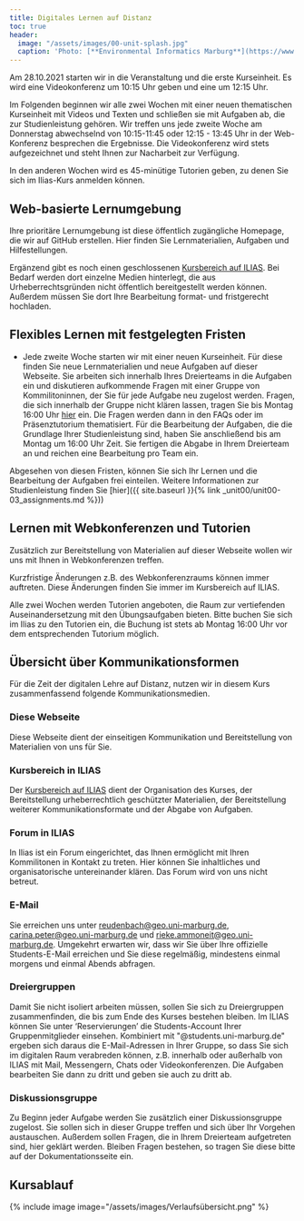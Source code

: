 ```yaml
---
title: Digitales Lernen auf Distanz
toc: true
header:
  image: "/assets/images/00-unit-splash.jpg"
  caption: 'Photo: [**Environmental Informatics Marburg**](https://www.flickr.com/environmentalinformatics-marburg/)'  
---
```

Am 28.10.2021 starten wir in die Veranstaltung und die erste Kurseinheit. Es wird eine Videokonferenz um 10:15 Uhr geben und eine um 12:15 Uhr.

Im Folgenden beginnen wir alle zwei Wochen mit einer neuen thematischen Kurseinheit mit Videos und Texten und schließen sie mit Aufgaben ab, die zur Studienleistung gehören. Wir treffen uns jede zweite Woche am Donnerstag abwechselnd von 10:15-11:45 oder 12:15 - 13:45 Uhr in der Web-Konferenz besprechen die Ergebnisse. Die Videokonferenz wird stets aufgezeichnet und steht Ihnen zur Nacharbeit zur Verfügung. 

In den anderen Wochen wird es 45-minütige Tutorien geben, zu denen Sie sich im Ilias-Kurs anmelden können. 

<!--more-->

## Web-basierte Lernumgebung

Ihre prioritäre Lernumgebung ist diese öffentlich zugängliche Homepage, die wir auf GitHub erstellen. Hier finden Sie Lernmaterialien, Aufgaben und Hilfestellungen.

Ergänzend gibt es noch einen geschlossenen [Kursbereich auf ILIAS](https://ilias.uni-marburg.de/goto.php?target=crs_2588288). Bei Bedarf werden dort einzelne Medien hinterlegt, die aus Urheberrechtsgründen nicht öffentlich bereitgestellt werden können. Außerdem müssen Sie dort Ihre Bearbeitung format- und fristgerecht hochladen.

## Flexibles Lernen mit festgelegten Fristen

* Jede zweite Woche starten wir mit einer neuen Kurseinheit. Für diese finden Sie neue Lernmaterialien und neue Aufgaben auf dieser Webseite. Sie arbeiten sich innerhalb Ihres Dreierteams in die Aufgaben ein und diskutieren aufkommende Fragen mit einer Gruppe von Kommilitoninnen, der Sie für jede Aufgabe neu zugelost werden. Fragen, die sich innerhalb der Gruppe nicht klären lassen, tragen Sie bis Montag 16:00 Uhr [hier]() ein. Die Fragen werden dann in den FAQs oder im Präsenztutorium thematisiert. Für die Bearbeitung der Aufgaben, die die Grundlage Ihrer Studienleistung sind, haben Sie anschließend bis am Montag um 16:00 Uhr Zeit. Sie fertigen die Abgabe in Ihrem Dreierteam an und reichen eine Bearbeitung pro Team ein. 



Abgesehen von diesen Fristen, können Sie sich Ihr Lernen und die Bearbeitung der Aufgaben frei einteilen. Weitere Informationen zur Studienleistung finden Sie [hier]({{ site.baseurl }}{% link _unit00/unit00-03_assignments.md %}))


## Lernen mit Webkonferenzen und Tutorien
Zusätzlich zur Bereitstellung von Materialien auf dieser Webseite wollen wir uns mit Ihnen in Webkonferenzen treffen.

Kurzfristige Änderungen z.B. des Webkonferenzraums können immer auftreten. Diese Änderungen finden Sie immer im Kursbereich auf ILIAS.

Alle zwei Wochen werden Tutorien angeboten, die Raum zur vertiefenden Auseinandersetzung mit den Übungsaufgaben bieten. Bitte buchen Sie sich im Ilias zu den Tutorien ein, die Buchung ist stets ab Montag 16:00 Uhr vor dem entsprechenden Tutorium möglich. 


## Übersicht über Kommunikationsformen

Für die Zeit der digitalen Lehre auf Distanz, nutzen wir in diesem Kurs zusammenfassend folgende Kommunikationsmedien.

### Diese Webseite
Diese Webseite dient der einseitigen Kommunikation und Bereitstellung von Materialien von uns für Sie.

### Kursbereich in ILIAS
Der [Kursbereich auf ILIAS](https://ilias.uni-marburg.de/ilias.php?ref_id=2336025&cmdClass=ilrepositorygui&cmdNode=wq&baseClass=ilrepositorygui) dient der Organisation des Kurses, der Bereitstellung urheberrechtlich geschützter Materialien, der Bereitstellung weiterer Kommunikationsformate und der Abgabe von Aufgaben.

### Forum in ILIAS
In Ilias ist ein Forum eingerichtet, das Ihnen ermöglicht mit Ihren Kommilitonen in Kontakt zu treten. Hier können Sie inhaltliches und organisatorische untereinander klären. Das Forum wird von uns nicht betreut. 


### E-Mail
Sie erreichen uns unter reudenbach@geo.uni-marburg.de, carina.peter@geo.uni-marburg.de und rieke.ammoneit@geo.uni-marburg.de. Umgekehrt erwarten wir, dass wir Sie über Ihre offizielle Students-E-Mail erreichen und Sie diese regelmäßig, mindestens einmal morgens und einmal Abends abfragen.


### Dreiergruppen
Damit Sie nicht isoliert arbeiten müssen, sollen Sie sich zu Dreiergruppen zusammenfinden, die bis zum Ende des Kurses bestehen bleiben. Im ILIAS können Sie unter ‘Reservierungen’ die Students-Account Ihrer Gruppenmitglieder einsehen. Kombiniert mit "@students.uni-marburg.de" ergeben sich daraus die E-Mail-Adressen in Ihrer Gruppe, so dass Sie sich im digitalen Raum verabreden können, z.B. innerhalb oder außerhalb von ILIAS mit Mail, Messengern, Chats oder Videokonferenzen. Die Aufgaben bearbeiten Sie dann zu dritt und geben sie auch zu dritt ab. 

### Diskussionsgruppe
Zu Beginn jeder Aufgabe werden Sie zusätzlich einer Diskussionsgruppe zugelost. Sie sollen sich in dieser Gruppe treffen und sich über Ihr Vorgehen austauschen. Außerdem sollen Fragen, die in Ihrem Dreierteam aufgetreten sind, hier geklärt werden. Bleiben Fragen bestehen, so tragen Sie diese bitte auf der Dokumentationsseite ein.  

## Kursablauf
{% include image image="/assets/images/Verlaufsübersicht.png" %}
 
